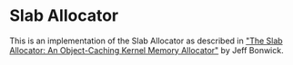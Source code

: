 Slab Allocator
=====

This is an implementation of the Slab Allocator as described in ["The Slab Allocator: An Object-Caching Kernel Memory Allocator"](https://www.usenix.org/legacy/publications/library/proceedings/bos94/full_papers/bonwick.a) by Jeff Bonwick.